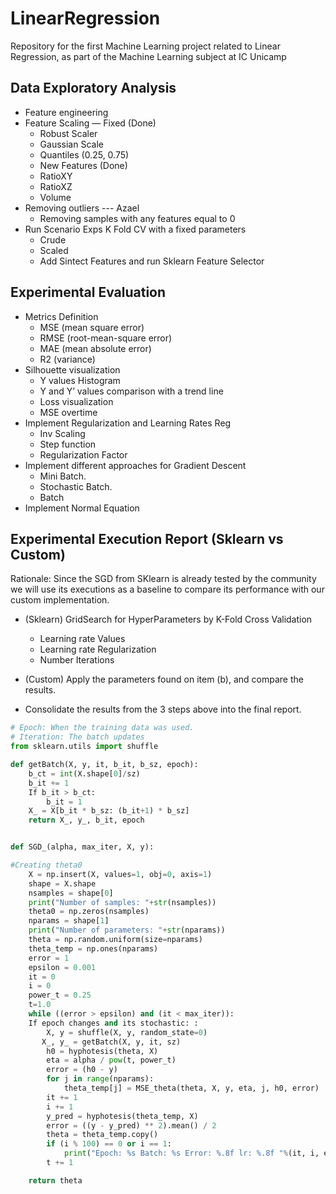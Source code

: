 # LinearRegression

Repository for the first Machine Learning project related to Linear Regression, as part of the Machine Learning subject at IC Unicamp

## Data Exploratory Analysis

- Feature engineering
- Feature Scaling — Fixed (Done)
  - Robust Scaler
  - Gaussian Scale
  - Quantiles (0.25, 0.75)
  - New Features (Done)
  - RatioXY
  - RatioXZ
  - Volume
- Removing outliers --- Azael
  - Removing samples with any features equal to 0
- Run Scenario Exps K Fold CV with a fixed parameters
  - Crude
  - Scaled
  - Add Sintect Features and run Sklearn Feature Selector

## Experimental Evaluation

- Metrics Definition
  - MSE (mean square error)
  - RMSE (root-mean-square error)
  - MAE (mean absolute error)
  - R2 (variance)
- Silhouette visualization
  - Y values Histogram
  - Y and Y’ values comparison with a trend line
  - Loss visualization
  - MSE overtime
- Implement Regularization and Learning Rates Reg
  - Inv Scaling
  - Step function
  - Regularization Factor
- Implement different approaches for Gradient Descent
  - Mini Batch.
  - Stochastic Batch.
  - Batch
- Implement Normal Equation

## Experimental Execution Report (Sklearn vs Custom)

Rationale: Since the SGD from SKlearn is already tested by the community we will use its executions as a baseline to compare its performance with our custom implementation.

- (Sklearn) GridSearch for HyperParameters by K-Fold Cross Validation
  - Learning rate Values
  - Learning rate Regularization
  - Number Iterations
- (Custom) Apply the parameters found on item (b), and compare the results.

- Consolidate the results from the 3 steps above into the final report.

```python
# Epoch: When the training data was used.
# Iteration: The batch updates
from sklearn.utils import shuffle

def getBatch(X, y, it, b_it, b_sz, epoch):
    b_ct = int(X.shape[0]/sz)
    b_it += 1
    If b_it > b_ct:
        b_it = 1
    X_ = X[b_it * b_sz: (b_it+1) * b_sz]
    return X_, y_, b_it, epoch


def SGD_(alpha, max_iter, X, y):

#Creating theta0
    X = np.insert(X, values=1, obj=0, axis=1)
    shape = X.shape
    nsamples = shape[0]
    print("Number of samples: "+str(nsamples))
    theta0 = np.zeros(nsamples)
    nparams = shape[1]
    print("Number of parameters: "+str(nparams))
    theta = np.random.uniform(size=nparams)
    theta_temp = np.ones(nparams)
    error = 1
    epsilon = 0.001
    it = 0
    i = 0
    power_t = 0.25
    t=1.0
    while ((error > epsilon) and (it < max_iter)):
	If epoch changes and its stochastic: :
		X, y = shuffle(X, y, random_state=0)
       X_, y_ = getBatch(X, y, it, sz)
        h0 = hyphotesis(theta, X)
        eta = alpha / pow(t, power_t)
        error = (h0 - y)
        for j in range(nparams):
            theta_temp[j] = MSE_theta(theta, X, y, eta, j, h0, error)
        it += 1
        i += 1
        y_pred = hyphotesis(theta_temp, X)
        error = ((y - y_pred) ** 2).mean() / 2
        theta = theta_temp.copy()
        if (i % 100) == 0 or i == 1:
            print("Epoch: %s Batch: %s Error: %.8f lr: %.8f "%(it, i, error, eta))
        t += 1

    return theta
```
